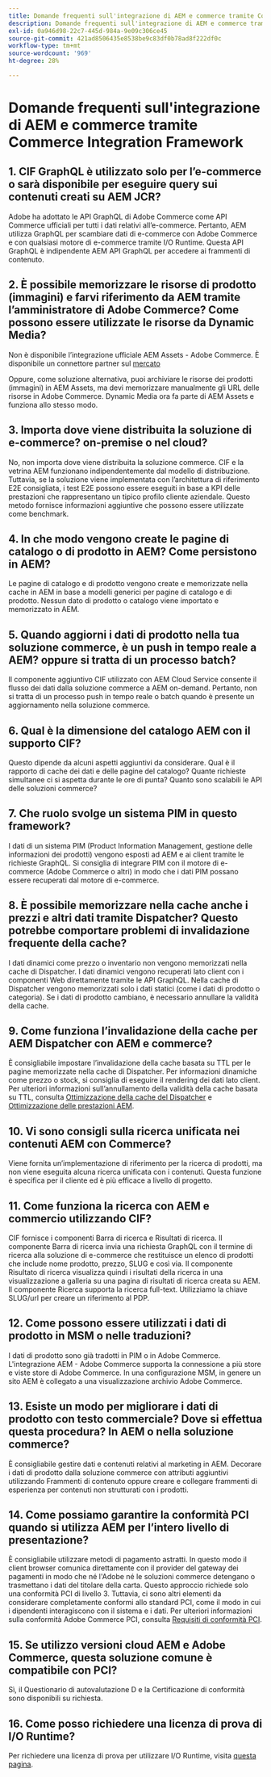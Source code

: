 ```yaml
---
title: Domande frequenti sull'integrazione di AEM e commerce tramite Commerce Integration Framework
description: Domande frequenti sull'integrazione di AEM e commerce tramite Commerce Integration Framework
exl-id: 0a946d98-22c7-445d-984a-9e09c306ce45
source-git-commit: 421ad8506435e8538be9c83df0b78ad8f222df0c
workflow-type: tm+mt
source-wordcount: '969'
ht-degree: 28%

---
```


# Domande frequenti sull&#39;integrazione di AEM e commerce tramite Commerce Integration Framework

## 1. CIF GraphQL è utilizzato solo per l’e-commerce o sarà disponibile per eseguire query sui contenuti creati su AEM JCR?

Adobe ha adottato le API GraphQL di Adobe Commerce come API Commerce ufficiali per tutti i dati relativi all’e-commerce. Pertanto, AEM utilizza GraphQL per scambiare dati di e-commerce con Adobe Commerce e con qualsiasi motore di e-commerce tramite I/O Runtime. Questa API GraphQL è indipendente AEM API GraphQL per accedere ai frammenti di contenuto.

## 2. È possibile memorizzare le risorse di prodotto (immagini) e farvi riferimento da AEM tramite l’amministratore di Adobe Commerce? Come possono essere utilizzate le risorse da Dynamic Media?

Non è disponibile l’integrazione ufficiale AEM Assets - Adobe Commerce. È disponibile un connettore partner sul [mercato](https://marketplace.magento.com) <!-- THIS IS THE OLD URL THAT WAS USED. IT WAS 404 (https://marketplace.magento.com/bounteous-dam.html) -->

Oppure, come soluzione alternativa, puoi archiviare le risorse dei prodotti (immagini) in AEM Assets, ma devi memorizzare manualmente gli URL delle risorse in Adobe Commerce. Dynamic Media ora fa parte di AEM Assets e funziona allo stesso modo.

## 3. Importa dove viene distribuita la soluzione di e-commerce? on-premise o nel cloud?

No, non importa dove viene distribuita la soluzione commerce. CIF e la vetrina AEM funzionano indipendentemente dal modello di distribuzione. Tuttavia, se la soluzione viene implementata con l’architettura di riferimento E2E consigliata, i test E2E possono essere eseguiti in base a KPI delle prestazioni che rappresentano un tipico profilo cliente aziendale. Questo metodo fornisce informazioni aggiuntive che possono essere utilizzate come benchmark.

## 4. In che modo vengono create le pagine di catalogo o di prodotto in AEM? Come persistono in AEM?

Le pagine di catalogo e di prodotto vengono create e memorizzate nella cache in AEM in base a modelli generici per pagine di catalogo e di prodotto. Nessun dato di prodotto o catalogo viene importato e memorizzato in AEM.

## 5. Quando aggiorni i dati di prodotto nella tua soluzione commerce, è un push in tempo reale a AEM? oppure si tratta di un processo batch?

Il componente aggiuntivo CIF utilizzato con AEM Cloud Service consente il flusso dei dati dalla soluzione commerce a AEM on-demand. Pertanto, non si tratta di un processo push in tempo reale o batch quando è presente un aggiornamento nella soluzione commerce.

## 6. Qual è la dimensione del catalogo AEM con il supporto CIF?

Questo dipende da alcuni aspetti aggiuntivi da considerare. Qual è il rapporto di cache dei dati e delle pagine del catalogo? Quante richieste simultanee ci si aspetta durante le ore di punta? Quanto sono scalabili le API delle soluzioni commerce?

## 7. Che ruolo svolge un sistema PIM in questo framework?

I dati di un sistema PIM (Product Information Management, gestione delle informazioni dei prodotti) vengono esposti ad AEM e ai client tramite le richieste GraphQL. Si consiglia di integrare PIM con il motore di e-commerce (Adobe Commerce o altri) in modo che i dati PIM possano essere recuperati dal motore di e-commerce.

## 8. È possibile memorizzare nella cache anche i prezzi e altri dati tramite Dispatcher? Questo potrebbe comportare problemi di invalidazione frequente della cache?

I dati dinamici come prezzo o inventario non vengono memorizzati nella cache di Dispatcher. I dati dinamici vengono recuperati lato client con i componenti Web direttamente tramite le API GraphQL. Nella cache di Dispatcher vengono memorizzati solo i dati statici (come i dati di prodotto o categoria). Se i dati di prodotto cambiano, è necessario annullare la validità della cache.

## 9. Come funziona l’invalidazione della cache per AEM Dispatcher con AEM e commerce?

È consigliabile impostare l’invalidazione della cache basata su TTL per le pagine memorizzate nella cache di Dispatcher. Per informazioni dinamiche come prezzo o stock, si consiglia di eseguire il rendering dei dati lato client. Per ulteriori informazioni sull’annullamento della validità della cache basata su TTL, consulta [Ottimizzazione della cache del Dispatcher](https://experienceleague.adobe.com/docs/experience-cloud-kcs/kbarticles/KA-17458.html) e [Ottimizzazione delle prestazioni AEM](https://experienceleague.adobe.com/docs/commerce-operations/deliver-commerce-at-scale/performance.html).

## 10. Vi sono consigli sulla ricerca unificata nei contenuti AEM con Commerce?

Viene fornita un’implementazione di riferimento per la ricerca di prodotti, ma non viene eseguita alcuna ricerca unificata con i contenuti. Questa funzione è specifica per il cliente ed è più efficace a livello di progetto.

## 11. Come funziona la ricerca con AEM e commercio utilizzando CIF?

CIF fornisce i componenti Barra di ricerca e Risultati di ricerca. Il componente Barra di ricerca invia una richiesta GraphQL con il termine di ricerca alla soluzione di e-commerce che restituisce un elenco di prodotti che include nome prodotto, prezzo, SLUG e così via. Il componente Risultato di ricerca visualizza quindi i risultati della ricerca in una visualizzazione a galleria su una pagina di risultati di ricerca creata su AEM. Il componente Ricerca supporta la ricerca full-text. Utilizziamo la chiave SLUG/url per creare un riferimento al PDP.

## 12. Come possono essere utilizzati i dati di prodotto in MSM o nelle traduzioni?

I dati di prodotto sono già tradotti in PIM o in Adobe Commerce. L&#39;integrazione AEM - Adobe Commerce supporta la connessione a più store e viste store di Adobe Commerce. In una configurazione MSM, in genere un sito AEM è collegato a una visualizzazione archivio Adobe Commerce.

## 13. Esiste un modo per migliorare i dati di prodotto con testo commerciale? Dove si effettua questa procedura? In AEM o nella soluzione commerce?

È consigliabile gestire dati e contenuti relativi al marketing in AEM. Decorare i dati di prodotto dalla soluzione commerce con attributi aggiuntivi utilizzando Frammenti di contenuto oppure creare e collegare frammenti di esperienza per contenuti non strutturati con i prodotti.

## 14. Come possiamo garantire la conformità PCI quando si utilizza AEM per l’intero livello di presentazione?

È consigliabile utilizzare metodi di pagamento astratti. In questo modo il client browser comunica direttamente con il provider del gateway dei pagamenti in modo che né l&#39;Adobe né le soluzioni commerce detengano o trasmettano i dati del titolare della carta. Questo approccio richiede solo una conformità PCI di livello 3. Tuttavia, ci sono altri elementi da considerare completamente conformi allo standard PCI, come il modo in cui i dipendenti interagiscono con il sistema e i dati. Per ulteriori informazioni sulla conformità Adobe Commerce PCI, consulta [Requisiti di conformità PCI](https://business.adobe.com/products/magento/pci-compliance.html).

## 15. Se utilizzo versioni cloud AEM e Adobe Commerce, questa soluzione comune è compatibile con PCI?

Sì, il Questionario di autovalutazione D e la Certificazione di conformità sono disponibili su richiesta.

## 16. Come posso richiedere una licenza di prova di I/O Runtime?

Per richiedere una licenza di prova per utilizzare I/O Runtime, visita [questa pagina](https://developer.adobe.com/app-builder/trial/).
